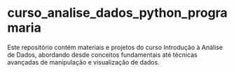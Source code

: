 # curso_analise_dados_python_programaria
Este repositório contém materiais e projetos do curso Introdução à Análise de Dados, abordando desde conceitos fundamentais até técnicas avançadas de manipulação e visualização de dados.
